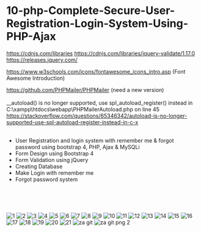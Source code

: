 # 10-php-Complete-Secure-User-Registration-Login-System-Using-PHP-Ajax

https://cdnjs.com/libraries
https://cdnjs.com/libraries/jquery-validate/1.17.0
https://releases.jquery.com/

https://www.w3schools.com/icons/fontawesome_icons_intro.asp     (Font Awesome Introduction)

https://github.com/PHPMailer/PHPMailer   (need a new version)
<br><br>
__autoload() is no longer supported, use spl_autoload_register() instead in C:\xampp\htdocs\webapp\PHPMailerAutoload.php on line 45
https://stackoverflow.com/questions/65346342/autoload-is-no-longer-supported-use-spl-autoload-register-instead-in-c-x
<br><br>

- User Registration and login system with remember me &amp; forgot password using bootstrap 4, PHP, Ajax &amp; MySQLi
- Form Design using Bootstrap 4
- Form Validation using jQuery
- Creating Database
- Make Login with remember me
- Forgot password system


<br><br><br>

![1](https://user-images.githubusercontent.com/56784702/216447925-08b55dae-90e6-463a-8cf6-e9029c31d6fe.png)
![2](https://user-images.githubusercontent.com/56784702/216447950-a9f9e447-108e-407e-95a4-b99a6ad5e3aa.png)
![3](https://user-images.githubusercontent.com/56784702/216447955-3e7c48c2-08b7-4725-bf3d-d25dd14eda5f.png)
![4](https://user-images.githubusercontent.com/56784702/216447968-eb2ab55c-00d8-4e55-8c47-9913d4dadca8.png)
![5](https://user-images.githubusercontent.com/56784702/216447970-39be9207-1266-4550-bb1b-01b8f681f42e.png)
![6](https://user-images.githubusercontent.com/56784702/216447972-b80d476c-7067-4d8d-90bc-7cbaad133225.png)
![7](https://user-images.githubusercontent.com/56784702/216447978-6e583775-5e3f-4170-81ed-83e3669ae0e8.png)
![8](https://user-images.githubusercontent.com/56784702/216447990-53e0f7ba-644a-42ed-bd98-3083d2ab27bb.png)
![9](https://user-images.githubusercontent.com/56784702/216448019-ad43c3cf-9d5e-4b62-95a1-e61eba32bb5c.png)
![10](https://user-images.githubusercontent.com/56784702/216448034-8b8dfb0c-229a-429b-a69f-7d6a10df0ccc.png)
![11](https://user-images.githubusercontent.com/56784702/216448057-cd81bd2c-96fc-4b98-bdad-42ee99f1484b.png)
![12](https://user-images.githubusercontent.com/56784702/216448071-2bd7035f-b0be-44f1-93c9-2649680d984b.png)
![13](https://user-images.githubusercontent.com/56784702/216448095-eb6b5ae8-5cf5-44e7-bf62-71b41ef9cf2d.png)
![14](https://user-images.githubusercontent.com/56784702/216448108-3b9372d7-e022-490e-8732-fee6dc0ca469.png)
![15](https://user-images.githubusercontent.com/56784702/216448117-4bad7f36-37bc-414a-9ff8-1e9df5bf3950.png)
![16](https://user-images.githubusercontent.com/56784702/216448125-7c81dc9f-b003-4e76-90c7-c6a26288fada.png)
![17](https://user-images.githubusercontent.com/56784702/216448131-94b07189-2e86-4962-9207-578a1a8e12b9.png)
![18](https://user-images.githubusercontent.com/56784702/216448135-972389c6-f29f-470d-8a21-7b2c5f9650de.png)
![19](https://user-images.githubusercontent.com/56784702/216448146-585192f9-5076-4c66-860e-3926badbde44.png)
![20](https://user-images.githubusercontent.com/56784702/216448151-a7e6fbba-7835-442f-b94a-e5e6acb33119.png)
![21](https://user-images.githubusercontent.com/56784702/216448154-9f43179b-f6d3-4992-9564-ec67401748cf.png)
![za git](https://user-images.githubusercontent.com/56784702/216448159-abdd8b8d-b29b-40e5-b6c7-1b62a56c83c5.png)
![za git png 2](https://user-images.githubusercontent.com/56784702/216448164-90308f94-ec01-4c22-9ab9-44706d21f9d7.png)
